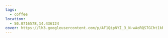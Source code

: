 ```yaml
---
tags:
  - coffee
location:
  - 50.0716578,14.436124
cover: https://lh3.googleusercontent.com/p/AF1QipNYI_3_N-wAoRQS7GCht1kbWJTlor-r3Zauts7R=w408-h612-k-no
---
```

